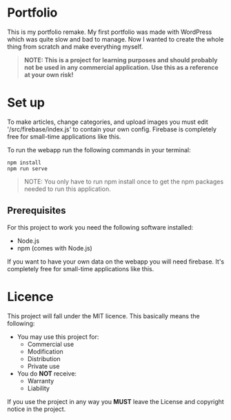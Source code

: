# Portfolio
This is my portfolio remake. My first portfolio was made with WordPress which was quite slow and bad to manage. Now I wanted to create the whole thing from scratch and make everything myself.

> **NOTE: This is a project for learning purposes and should probably not be used in any commercial application. Use this as a reference at your own risk!**

# Set up
To make articles, change categories, and upload images you must edit '/src/firebase/index.js' to contain your own config. Firebase is completely free for small-time applications like this.

To run the webapp run the following commands in your terminal:
```
npm install
npm run serve
```
> NOTE: You only have to run npm install once to get the npm packages needed to run this application. 

## Prerequisites
For this project to work you need the following software installed:
- Node.js
- npm (comes with Node.js)

If you want to have your own data on the webapp you will need firebase. It's completely free for small-time applications like this.  

# Licence
This project will fall under the MIT licence. This basically means the following:
- You may use this project for:
    - Commercial use
    - Modification
    - Distribution
    - Private use
- You do **NOT** receive:
    - Warranty
    - Liability

If you use the project in any way you **MUST** leave the License and copyright notice in the project.
